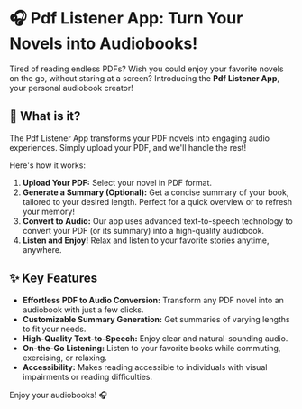 # 🎧 Pdf Listener App: Turn Your Novels into Audiobooks!

Tired of reading endless PDFs? Wish you could enjoy your favorite novels on the go, without staring at a screen?  Introducing the **Pdf Listener App**, your personal audiobook creator!

## 📖 What is it?

The Pdf Listener App transforms your PDF novels into engaging audio experiences. Simply upload your PDF, and we'll handle the rest!

Here's how it works:

1.  **Upload Your PDF:** Select your novel in PDF format.
2.  **Generate a Summary (Optional):** Get a concise summary of your book, tailored to your desired length. Perfect for a quick overview or to refresh your memory!
3.  **Convert to Audio:** Our app uses advanced text-to-speech technology to convert your PDF (or its summary) into a high-quality audiobook.
4.  **Listen and Enjoy!** Relax and listen to your favorite stories anytime, anywhere.

## ✨ Key Features

* **Effortless PDF to Audio Conversion:** Transform any PDF novel into an audiobook with just a few clicks.
* **Customizable Summary Generation:** Get summaries of varying lengths to fit your needs.
* **High-Quality Text-to-Speech:** Enjoy clear and natural-sounding audio.
* **On-the-Go Listening:** Listen to your favorite books while commuting, exercising, or relaxing.
* **Accessibility:** Makes reading accessible to individuals with visual impairments or reading difficulties.

Enjoy your audiobooks! 🎧